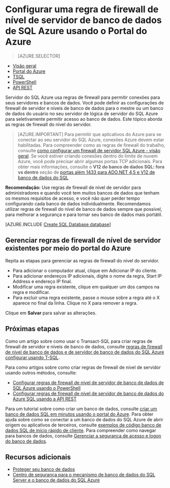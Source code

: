<properties
    pageTitle="Configurar uma regra de firewall de nível de servidor de banco de dados SQL | Microsoft Azure"
    description="Saiba como configurar o firewall para endereços IP que acessar o Azure SQL server."
    services="sql-database"
    documentationCenter=""
    authors="BYHAM"
    manager="jhubbard"
    editor=""/>


<tags
    ms.service="sql-database"
    ms.workload="data-management"
    ms.tgt_pltfrm="na"
    ms.devlang="dotnet"
    ms.topic="article" 
    ms.date="08/30/2016"
    ms.author="rickbyh;carlrab"/>


# <a name="configure-an-azure-sql-database-server-level-firewall-rule-using-the-azure-portal"></a>Configurar uma regra de firewall de nível de servidor de banco de dados de SQL Azure usando o Portal do Azure


> [AZURE.SELECTOR]
- [Visão geral](sql-database-firewall-configure.md)
- [Portal do Azure](sql-database-configure-firewall-settings.md)
- [TSQL](sql-database-configure-firewall-settings-tsql.md)
- [PowerShell](sql-database-configure-firewall-settings-powershell.md)
- [API REST](sql-database-configure-firewall-settings-rest.md)

Servidor do SQL Azure usa regras de firewall para permitir conexões para seus servidores e bancos de dados. Você pode definir as configurações de firewall de servidor e níveis de banco de dados para o mestre ou um banco de dados do usuário no seu servidor de lógica de servidor do SQL Azure para seletivamente permitir acesso ao banco de dados. Este tópico aborda as regras de firewall do nível do servidor.

> [AZURE.IMPORTANT] Para permitir que aplicativos do Azure para se conectar ao seu servidor do SQL Azure, conexões Azure devem estar habilitadas. Para compreender como as regras de firewall do trabalho, consulte [como configurar um firewall de servidor SQL Azure \- visão geral](sql-database-firewall-configure.md). Se você estiver criando conexões dentro do limite de nuvem Azure, você pode precisar abrir algumas portas TCP adicionais. Para obter mais informações, consulte o **V12 do banco de dados SQL: fora vs dentro** seção de [portas além 1433 para ADO.NET 4,5 e V12 de banco de dados do SQL](sql-database-develop-direct-route-ports-adonet-v12.md)

**Recomendação:** Use regras de firewall de nível de servidor para administradores e quando você tem muitos bancos de dados que tenham os mesmos requisitos de acesso, e você não quer perder tempo configurando cada banco de dados individualmente. Recomendamos utilizar regras de firewall do nível de banco de dados sempre que possível, para melhorar a segurança e para tornar seu banco de dados mais portátil.

[AZURE.INCLUDE [Create SQL Database database](../../includes/sql-database-create-new-server-firewall-portal.md)]

## <a name="manage-existing-server-level-firewall-rules-through-the-azure-portal"></a>Gerenciar regras de firewall de nível de servidor existentes por meio do portal do Azure

Repita as etapas para gerenciar as regras de firewall do nível do servidor.

- Para adicionar o computador atual, clique em Adicionar IP do cliente.
- Para adicionar endereços IP adicionais, digite o nome da regra, Start IP Address e endereço IP final.
- Modificar uma regra existente, clique em qualquer um dos campos na regra e modificar.
- Para excluir uma regra existente, passe o mouse sobre a regra até o X aparece no final da linha. Clique no X para remover a regra.

Clique em **Salvar** para salvar as alterações.

## <a name="next-steps"></a>Próximas etapas

Como um artigo sobre como usar o Transact-SQL para criar regras de firewall de servidor e níveis de banco de dados, consulte [regras de firewall de nível de banco de dados e de servidor de banco de dados do SQL Azure configurar usando T-SQL](sql-database-configure-firewall-settings-tsql.md). 

Para como artigos sobre como criar regras de firewall de nível de servidor usando outros métodos, consulte: 

- [Configurar regras de firewall de nível de servidor de banco de dados de SQL Azure usando o PowerShell](sql-database-configure-firewall-settings-powershell.md)
- [Configurar regras de firewall de nível de servidor de banco de dados do Azure SQL usando a API REST](sql-database-configure-firewall-settings-rest.md)

Para um tutorial sobre como criar um banco de dados, consulte [criar um banco de dados SQL em minutos usando o portal do Azure](sql-database-get-started.md).
Para obter ajuda sobre como se conectar a um banco de dados do SQL Azure de abrir origem ou aplicativos de terceiros, consulte [exemplos de código banco de dados SQL de início rápido de cliente](https://msdn.microsoft.com/library/azure/ee336282.aspx).
Para compreender como navegar para bancos de dados, consulte [Gerenciar a segurança de acesso e logon do banco de dados](https://msdn.microsoft.com/library/azure/ee336235.aspx).


## <a name="additional-resources"></a>Recursos adicionais

- [Proteger seu banco de dados](sql-database-security.md)
- [Centro de segurança para o mecanismo de banco de dados do SQL Server e o banco de dados do SQL Azure](https://msdn.microsoft.com/library/bb510589)


<!--Image references-->
[1]: ./media/sql-database-configure-firewall-settings/AzurePortalBrowseForFirewall.png
[2]: ./media/sql-database-configure-firewall-settings/AzurePortalFirewallSettings.png
<!--anchors-->

 
